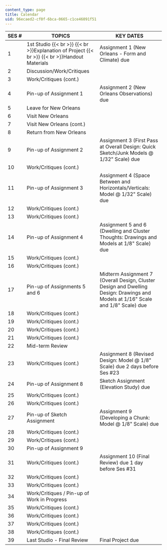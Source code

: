 ```yaml
---
content_type: page
title: Calendar
uid: 96ecaed2-cf0f-6bca-0665-c1ce46091f51
---
```


| SES # | TOPICS | KEY DATES |
| --- | --- | --- |
| 1 | 1st Studio  {{< br >}}  {{< br >}}Explanation of Project  {{< br >}}  {{< br >}}Handout Materials | Assignment 1 (New Orleans - Form and Climate) due |
| 2 | Discussion/Work/Critiques |  |
| 3 | Work/Critiques (cont.) |  |
| 4 | Pin-up of Assignment 1 | Assignment 2 (New Orleans Observations) due |
| 5 | Leave for New Orleans |  |
| 6 | Visit New Orleans |  |
| 7 | Visit New Orleans (cont.) |  |
| 8 | Return from New Orleans |  |
| 9 | Pin-up of Assignment 2 | Assignment 3 (First Pass at Overall Design: Quick Sketch/Junk Models @ 1/32" Scale) due |
| 10 | Work/Critiques (cont.) |  |
| 11 | Pin-up of Assignment 3 | Assignment 4 (Space Between and Horizontals/Verticals: Model @ 1/32" Scale) due |
| 12 | Work/Critiques (cont.) |  |
| 13 | Work/Critiques (cont.) |  |
| 14 | Pin-up of Assignment 4 | Assignment 5 and 6 (Dwelling and Cluster Thoughts: Drawings and Models at 1/8" Scale) due |
| 15 | Work/Critiques (cont.) |  |
| 16 | Work/Critiques (cont.) |  |
| 17 | Pin-up of Assignments 5 and 6 | Midterm Assignment 7 (Overall Design, Cluster Design and Dwelling Design: Drawings and Models at 1/16" Scale and 1/8" Scale) due |
| 18 | Work/Critiques (cont.) |  |
| 19 | Work/Critiques (cont.) |  |
| 20 | Work/Critiques (cont.) |  |
| 21 | Work/Critiques (cont.) |  |
| 22 | Mid-term Review |  |
| 23 | Work/Critiques (cont.) | Assignment 8 (Revised Design: Model @ 1/8" Scale) due 2 days before Ses #23 |
| 24 | Pin-up of Assignment 8 | Sketch Assignment (Elevation Study) due |
| 25 | Work/Critiques (cont.) |  |
| 26 | Work/Critiques (cont.) |  |
| 27 | Pin-up of Sketch Assignment | Assignment 9 (Developing a Chunk: Model @ 1/8" Scale) due |
| 28 | Work/Critiques (cont.) |  |
| 29 | Work/Critiques (cont.) |  |
| 30 | Pin-up of Assignment 9 |  |
| 31 | Work/Critiques (cont.) | Assignment 10 (Final Review) due 1 day before Ses #31 |
| 32 | Work/Critiques (cont.) |  |
| 33 | Work/Critiques (cont.) |  |
| 34 | Work/Critiques / Pin-up of Work in Progress |  |
| 35 | Work/Critiques (cont.) |  |
| 36 | Work/Critiques (cont.) |  |
| 37 | Work/Critiques (cont.) |  |
| 38 | Work/Critiques (cont.) |  |
| 39 | Last Studio - Final Review | Final Project due